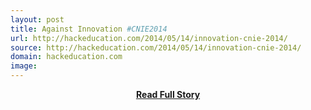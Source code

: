 ```yaml
---
layout: post
title: Against Innovation #CNIE2014
url: http://hackeducation.com/2014/05/14/innovation-cnie-2014/
source: http://hackeducation.com/2014/05/14/innovation-cnie-2014/
domain: hackeducation.com
image: 
---
```


<p></p>
<center><p><a href="http://hackeducation.com/2014/05/14/innovation-cnie-2014/" style='padding:25px; font-sze:18px; font-weight: bold;'>Read Full Story</a></p></center>
